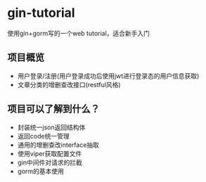 # gin-tutorial
使用gin+gorm写的一个web tutorial，适合新手入门

## 项目概览
- 用户登录/注册(用户登录成功后使用jwt进行登录态的用户信息获取)
- 文章分类的增删查改接口(restful风格)

## 项目可以了解到什么？
- 封装统一json返回结构体
- 返回code统一管理
- 通用的增删查改interface抽取
- 使用viper获取配置文件
- gin中间件对请求的拦截
- gorm的基本使用
